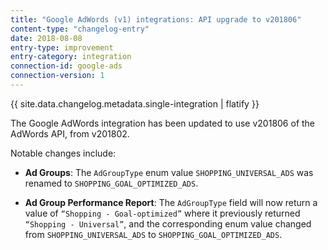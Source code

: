 ```yaml
---
title: "Google AdWords (v1) integrations: API upgrade to v201806"
content-type: "changelog-entry"
date: 2018-08-08
entry-type: improvement
entry-category: integration
connection-id: google-ads
connection-version: 1
---
```


{{ site.data.changelog.metadata.single-integration | flatify }}

The Google AdWords integration has been updated to use v201806 of the AdWords API, from v201802.

Notable changes include:

- **Ad Groups**: The `AdGroupType` enum value `SHOPPING_UNIVERSAL_ADS` was renamed to `SHOPPING_GOAL_OPTIMIZED_ADS`.

- **Ad Group Performance Report**: The `AdGroupType` field will now return a value of `“Shopping - Goal-optimized”` where it previously returned `“Shopping - Universal”`, and the corresponding enum value changed from `SHOPPING_UNIVERSAL_ADS` to `SHOPPING_GOAL_OPTIMIZED_ADS`.